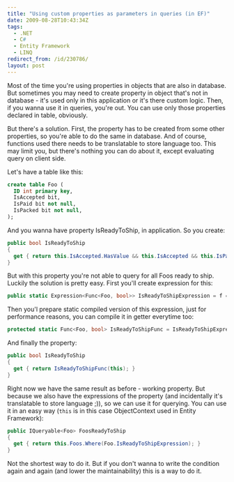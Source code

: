 ```yaml
---
title: "Using custom properties as parameters in queries (in EF)"
date: 2009-08-28T10:43:34Z
tags:
  - .NET
  - C#
  - Entity Framework
  - LINQ
redirect_from: /id/230786/
layout: post
---
```

Most of the time you're using properties in objects that are also in database. But sometimes you may need to create property in object that's not in database - it's used only in this application or it's there custom logic. Then, if you wanna use it in queries, you're out. You can use only those properties declared in table, obviously.

But there's a solution. First, the property has to be created from some other properties, so you're able to do the same in database. And of course, functions used there needs to be translatable to store language too. This may limit you, but there's nothing you can do about it, except evaluating query on client side.

Let's have a table like this:

```sql
create table Foo (
  ID int primary key,
  IsAccepted bit,
  IsPaid bit not null,
  IsPacked bit not null,
);
```

And you wanna have property IsReadyToShip, in application. So you create:

```csharp
public bool IsReadyToShip
{
  get { return this.IsAccepted.HasValue && this.IsAccepted && this.IsPaid && this.IsPacked; }
}
```

But with this property you're not able to query for all Foos ready to ship. Luckily the solution is pretty easy. First you'll create expression for this:

```csharp
public static Expression<Func<Foo, bool>> IsReadyToShipExpression = f => f.IsAccepted.HasValue && f.IsAccepted && f.IsPaid && f.IsPacked;
```

Then you'l prepare static compiled version of this expression, just for performance reasons, you can compile it in getter everytime too:

```csharp
protected static Func<Foo, bool> IsReadyToShipFunc = IsReadyToShipExpression.Compile();
```

And finally the property:

```csharp
public bool IsReadyToShip
{
  get { return IsReadyToShipFunc(this); }
}
```

Right now we have the same result as before - working property. But because we also have the expressions of the property (and incidentally it's translatable to store language ;)), so we can use it for querying. You can use it in an easy way (`this` is in this case ObjectContext used in Entity Framework):

```csharp
public IQueryable<Foo> FoosReadyToShip
{
  get { return this.Foos.Where(Foo.IsReadyToShipExpression); }
}
```

Not the shortest way to do it. But if you don't wanna to write the condition again and again (and lower the maintainability) this is a way to do it.